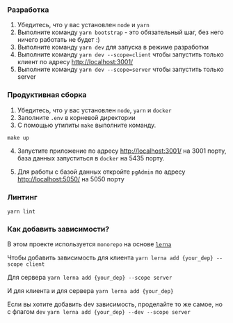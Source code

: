 ### Разработка

1. Убедитесь, что у вас установлен `node` и `yarn`
2. Выполните команду `yarn bootstrap` - это обязательный шаг, без него ничего работать не будет :)
3. Выполните команду `yarn dev` для запуска в режиме разработки
3. Выполните команду `yarn dev --scope=client` чтобы запустить только клиент по адресу [http://localhost:3001/](http://localhost:3001/ "localhost порт 3001")
4. Выполните команду `yarn dev --scope=server` чтобы запустить только server

### Продуктивная сборка
1. Убедитесь, что у вас установлен `node`, `yarn` и `docker`
2. Заполните `.env` в корневой директории 
3. С помощью утилиты `make` выполните команду.

```shell
make up
```

4. Запустите приложение по адресу [http://localhost:3001/](http://localhost:3001/ "localhost порт 3001") на 3001 порту, база данных запуститься в `docker` на 5435 порту. 

5. Для работы с базой данных откройте `pgAdmin` по адресу [http://localhost:5050/](http://localhost:5050/ "localhost порт 5050") на 5050 порту

### Линтинг

```yarn lint```

### Как добавить зависимости?
В этом проекте используется `monorepo` на основе [`lerna`](https://github.com/lerna/lerna)

Чтобы добавить зависимость для клиента 
```yarn lerna add {your_dep} --scope client```

Для сервера
```yarn lerna add {your_dep} --scope server```

И для клиента и для сервера
```yarn lerna add {your_dep}```


Если вы хотите добавить dev зависимость, проделайте то же самое, но с флагом `dev`
```yarn lerna add {your_dep} --dev --scope server```

